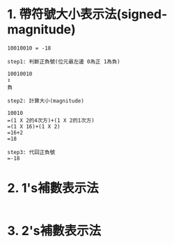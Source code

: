 # 1. 帶符號大小表示法(signed-magnitude)
```
10010010 = -18
```
```
step1: 判斷正負號(位元最左邊 0為正 1為負)

10010010
↧
負 

step2: 計算大小(magnitude)

10010
=(1 X 2的4次方)+(1 X 2的1次方)
=(1 X 16)+(1 X 2)
=16+2
=18

step3: 代回正負號
=-18
```
# 2. 1's補數表示法
```
```
# 3. 2's補數表示法
```
```
